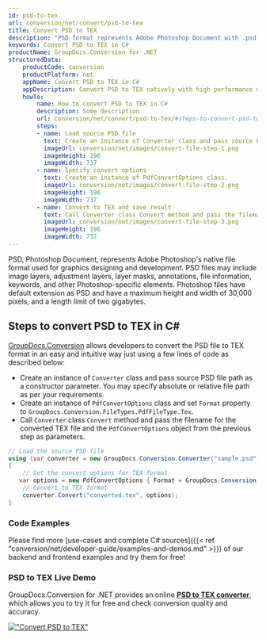 ```yaml
---
id: psd-to-tex
url: conversion/net/convert/psd-to-tex
title: Convert PSD to TEX
description: "PSD format represents Adobe Photoshop Document with .psd extension. Learn how to convert PSD to TEX file programmatically in C# language using GroupDocs.Conversion for .NET library."
keywords: Convert PSD to TEX in C#
productName: GroupDocs.Conversion for .NET
structuredData:
    productCode: conversion
    productPlatform: net
    appName: Convert PSD to TEX in C#
    appDescription: Convert PSD to TEX natively with high performance using C# language and server side GroupDocs.Conversion for .NET APIs, without the use of any software like Microsoft or Open Office.
    howTo:
        name: How to convert PSD to TEX in C# 
        description: Some description
        url: conversion/net/convert/psd-to-tex/#steps-to-convert-psd-to-tex-in-c
        steps:
        - name: Load source PSD file 
          text: Create an instance of Converter class and pass source PSD file path as a constructor parameter. You may specify absolute or relative file path as per your requirements. 
          imageUrl: conversion/net/images/convert-file-step-1.png
          imageHeight: 196
          imageWidth: 737
        - name: Specify convert options 
          text: Create an instance of PdfConvertOptions class.
          imageUrl: conversion/net/images/convert-file-step-2.png
          imageHeight: 196
          imageWidth: 737
        - name: Convert to TEX and save result 
          text: Call Converter class Convert method and pass the filename for the converted HTML file and the PdfConvertOptions object from the previous step as parameters.
          imageUrl: conversion/net/images/convert-file-step-3.png
          imageHeight: 196
          imageWidth: 737
---
```


PSD, Photoshop Document, represents Adobe Photoshop's native file format used for graphics designing and development. PSD files may include image layers, adjustment layers, layer masks, annotations, file information, keywords, and other Photoshop-specific elements. Photoshop files have default extension as PSD and have a maximum height and width of 30,000 pixels, and a length limit of two gigabytes.

## Steps to convert PSD to TEX in C#

[GroupDocs.Conversion](https://products.groupdocs.com/conversion/net) allows developers to convert the PSD file to TEX format in an easy and intuitive way just using a few lines of code as described below:

* Create an instance of `Converter` class and pass source PSD file path as a constructor parameter. You may specify absolute or relative file path as per your requirements. 
* Create an instance of `PdfConvertOptions` class and set `Format` property to `GroupDocs.Conversion.FileTypes.PdfFileType.Tex`.
* Call `Converter` class `Convert` method and pass the filename for the converted TEX file and the `PdfConvertOptions` object from the previous step as parameters.

```csharp
// Load the source PSD file
using (var converter = new GroupDocs.Conversion.Converter("sample.psd"))
{
    // Set the convert options for TEX format
   var options = new PdfConvertOptions { Format = GroupDocs.Conversion.FileTypes.PdfFileType.Tex };
    // Convert to TEX format
    converter.Convert("converted.tex", options);
}
```

### Code Examples

Please find more [use-cases and complete C# sources]({{< ref "conversion/net/developer-guide/examples-and-demos.md" >}}) of our backend and frontend examples and try them for free!

### PSD to TEX Live Demo

GroupDocs.Conversion for .NET provides an online [**PSD to TEX converter**](https://products.groupdocs.app/conversion/psd-to-tex), which allows you to try it for free and check conversion quality and accuracy.

[!["Convert PSD to TEX"](conversion/net/images/convert-to-tex/convert-psd-to-tex.png)](https://products.groupdocs.app/conversion/psd-to-tex)
